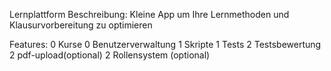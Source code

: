  Lernplattform
  Beschreibung:
   Kleine App um Ihre Lernmethoden und Klausurvorbereitung zu 	   	optimieren

   Features:
	0 Kurse
	0 Benutzerverwaltung
	1 Skripte
	1 Tests
	2 Testsbewertung
	2 pdf-upload(optional)
	2 Rollensystem (optional)
